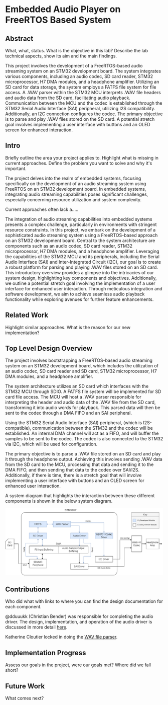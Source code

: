 # Embedded Audio Player on FreeRTOS Based System

## Abstract
What, what, status.
What is the objective in this lab? Describe the lab technical aspects, show its aim and the main
findings.


This project involves the development of a FreeRTOS-based audio streaming system on an STM32 development board. The system integrates various components, including an audio codec, SD card reader, STM32 microprocessor, H7 DMA modules, and a headphone amplifier. Utilizing an SD card for data storage, the system employs a FATFS file system for file access. A .WAV parser within the STM32 MCU interprets .WAV file headers and audio data from the SD card, facilitating audio playback. Communication between the MCU and the codec is established through the STM32 Serial Audio Interface (SAI) peripheral, utilizing I2S compatibility. Additionally, an I2C connection configures the codec. The primary objective is to parse and play .WAV files stored on the SD card. A potential stretch goal involves implementing a user interface with buttons and an OLED screen for enhanced interaction.




## Intro
Briefly outline the area your project applies to.
Highlight what is missing in current approaches.
Define the problem you want to solve and why it's important.

The project delves into the realm of embedded systems, focusing specifically on the development of an audio streaming system using FreeRTOS on an STM32 development board. In embedded systems, integrating audio streaming capabilities poses significant challenges, especially concerning resource utilization and system complexity.

Current approaches often lack a.....


The integration of audio streaming capabilities into embedded systems presents a complex challenge, particularly in environments with stringent resource constraints. In this project, we embark on the development of a sophisticated audio streaming system using a FreeRTOS-based approach on an STM32 development board. Central to the system architecture are components such as an audio codec, SD card reader, STM32 microprocessor, H7 DMA modules, and a headphone amplifier. Leveraging the capabilities of the STM32 MCU and its peripherals, including the Serial Audio Interface (SAI) and Inter-Integrated Circuit (I2C), our goal is to create a robust platform for parsing and playing .WAV files stored on an SD card. This introductory overview provides a glimpse into the intricacies of our system design, highlighting key components and objectives. Additionally, we outline a potential stretch goal involving the implementation of a user interface for enhanced user interaction. Through meticulous integration and software development, we aim to achieve seamless audio playback functionality while exploring avenues for further feature enhancements.












## Related Work
Highlight similar approaches.
What is the reason for our new implementation?

## Top Level Design Overview
The project involves bootstrapping a FreeRTOS-based audio streaming system on an STM32 development board, which includes the utilization of an audio codec, SD card reader and SD card, STM32 microprocessor, H7 DMA modules, and a headphone amplifier. 

The system architecture utilizes an SD card which interfaces with the STM32 MCU through SDIO. A FATFS file system will be implemented for SD card file access. The MCU will host a .WAV parser responsible for interpreting the header and audio data of the .WAV file from the SD card, transforming it into audio words for playback. This parsed data will then be sent to the codec through a DMA FIFO and an SAI peripheral.

Using the STM32 Serial Audio Interface (SAI) peripheral, (which is I2S-compatible), communication between the STM32 and the codec will be established. An internal DMA channel will act as a FIFO, and will buffer the samples to be sent to the codec. The codec is also connected to the STM32 via I2C, which will be used for configuration. 

The primary objective is to parse a .WAV file stored on an SD card and play it through the headphone output. Achieving this involves sending .WAV data from the SD card to the MCU, processing that data and sending it to the DMA FIFO, and then sending that data to the codec over SAI/I2S. Additionally, if there is time, there is a stretch goal that will involve implementing a user interface with buttons and an OLED screen for enhanced user interaction.

A system diagram that highlights the interaction between these different components is shown in the below system diagram.

![alt text](boomba-system-background.png)

## Contributions
Who did what with links to where you can find the design documentation for each component.

@dduuukk (Christian Bender) was responsible for completing the audio driver. The design, implementation, and operation of the audio driver is discussed in more detail [here](src/drivers/sai-design.md).

Katherine Cloutier locked in doing the [WAV file parser](src/wav-parser/Readme-wav-parser.md).



## Implementation Progress
Assess our goals in the project, were our goals met? Where did we fall short?

## Future Work
What comes next?
